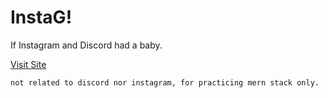 # InstaG!
If Instagram and Discord had a baby.

[Visit Site](http://insta-g1.web.app)


`not related to discord nor instagram, for practicing mern stack only.`
